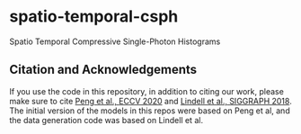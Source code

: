 # spatio-temporal-csph
Spatio Temporal Compressive Single-Photon Histograms

## Citation and Acknowledgements

If you use the code in this repository, in addition to citing our work, please make sure to cite [Peng et al., ECCV 2020](https://github.com/JiayongO-O/PENonLocal) and [Lindell et al., SIGGRAPH 2018](https://davidlindell.com/publications/single-photon-3d). The initial version of the models in this repos were based on Peng et al, and the data generation code was based on Lindell et al.

